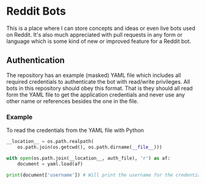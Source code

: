 # Reddit Bots

This is a place where I can store concepts and ideas or even live bots used on
Reddit. It's also much appreciated with pull requests in any form or language
which is some kind of new or improved feature for a Reddit bot.

## Authentication

The repository has an example (masked) YAML file which includes all required
credentials to authenticate the bot with read/write privileges. All bots in
this repository should obey this format. That is they should all read form the
YAML file to get the application credentials and never use any other name or
references besides the one in the file.

### Example

To read the credentials from the YAML file with Python

```python
__location__ = os.path.realpath(
    os.path.join(os.getcwd(), os.path.dirname(__file__)))

with open(os.path.join(__location__, auth_file), 'r') as af:
    document = yaml.load(af)

print(document['username']) # Will print the username for the credentials.
```
